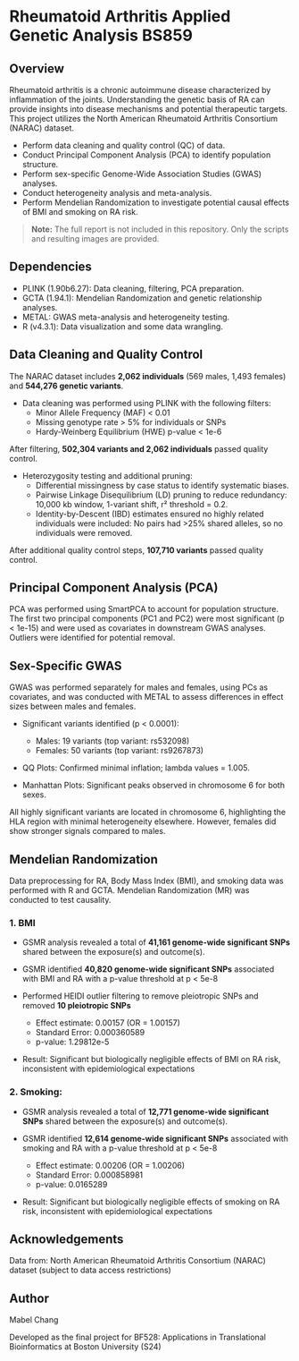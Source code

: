 # Rheumatoid Arthritis Applied Genetic Analysis BS859
## Overview
Rheumatoid arthritis is a chronic autoimmune disease characterized by inflammation of the joints. Understanding the genetic basis of RA can provide insights into disease mechanisms and potential therapeutic targets. This project utilizes the North American Rheumatoid Arthritis Consortium (NARAC) dataset.

* Perform data cleaning and quality control (QC) of data.
* Conduct Principal Component Analysis (PCA) to identify population structure.
* Perform sex-specific Genome-Wide Association Studies (GWAS) analyses.
* Conduct heterogeneity analysis and meta-analysis.
* Perform Mendelian Randomization to investigate potential causal effects of BMI and smoking on RA risk.

> **Note:** The full report is not included in this repository. Only the scripts and resulting images are provided.

## Dependencies
* PLINK (1.90b6.27): Data cleaning, filtering, PCA preparation.
* GCTA (1.94.1): Mendelian Randomization and genetic relationship analyses.
* METAL: GWAS meta-analysis and heterogeneity testing.
* R (v4.3.1): Data visualization and some data wrangling.

## Data Cleaning and Quality Control
The NARAC dataset includes **2,062 individuals** (569 males, 1,493 females) and **544,276 genetic variants**. 

* Data cleaning was performed using PLINK with the following filters:
  * Minor Allele Frequency (MAF) < 0.01  
  * Missing genotype rate > 5% for individuals or SNPs  
  * Hardy-Weinberg Equilibrium (HWE) p-value < 1e-6  

After filtering, **502,304 variants and 2,062 individuals** passed quality control.  

* Heterozygosity testing and additional pruning: 
  * Differential missingness by case status to identify systematic biases.  
  * Pairwise Linkage Disequilibrium (LD) pruning to reduce redundancy: 10,000 kb window, 1-variant shift, r² threshold = 0.2.  
  * Identity-by-Descent (IBD) estimates ensured no highly related individuals were included: No pairs had >25% shared alleles, so no individuals were removed.  
  
After additional quality control steps, **107,710 variants** passed quality control.  

## Principal Component Analysis (PCA)
PCA was performed using SmartPCA to account for population structure. The first two principal components (PC1 and PC2) were most significant (p < 1e-15) and were used as covariates in downstream GWAS analyses. Outliers were identified for potential removal.

## Sex-Specific GWAS
GWAS was performed separately for males and females, using PCs as covariates, and was conducted with METAL to assess differences in effect sizes between males and females.  
* Significant variants identified (p < 0.0001):
  * Males: 19 variants (top variant: rs532098)
  * Females: 50 variants (top variant: rs9267873)

* QQ Plots: Confirmed minimal inflation; lambda values = 1.005.
* Manhattan Plots: Significant peaks observed in chromosome 6 for both sexes.

All highly significant variants are located in chromosome 6, highlighting the HLA region with minimal heterogeneity elsewhere. However, females did show stronger signals compared to males.

## Mendelian Randomization
Data preprocessing for RA, Body Mass Index (BMI), and smoking data was performed with R and GCTA. Mendelian Randomization (MR) was conducted to test causality.

### 1. BMI
* GSMR analysis revealed a total of **41,161 genome-wide significant SNPs** shared between the exposure(s) and outcome(s).
* GSMR identified **40,820 genome-wide significant SNPs** associated with BMI and RA with a p-value threshold at p < 5e-8
* Performed HEIDI outlier filtering to remove pleiotropic SNPs and removed **10 pleiotropic SNPs**

  * Effect estimate: 0.00157 (OR = 1.00157)
  * Standard Error: 0.000360589
  * p-value: 1.29812e-5

* Result: Significant but biologically negligible effects of BMI on RA risk, inconsistent with epidemiological expectations

### 2. Smoking:
* GSMR analysis revealed a total of **12,771 genome-wide significant SNPs** shared between the exposure(s) and outcome(s).
* GSMR identified **12,614 genome-wide significant SNPs** associated with smoking and RA with a p-value threshold at p < 5e-8

  * Effect estimate: 0.00206 (OR = 1.00206)
  * Standard Error: 0.000858981
  * p-value: 0.0165289

* Result: Significant but biologically negligible effects of smoking on RA risk, inconsistent with epidemiological expectations

## Acknowledgements
Data from:
  North American Rheumatoid Arthritis Consortium (NARAC) dataset (subject to data access restrictions)

## Author
Mabel Chang

Developed as the final project for BF528: Applications in Translational Bioinformatics at Boston University (S24)
